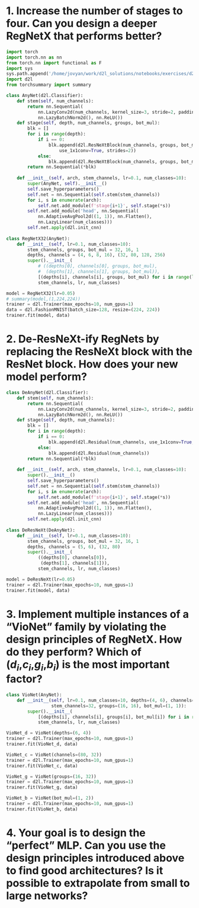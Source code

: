 # 1. Increase the number of stages to four. Can you design a deeper RegNetX that performs better?


```python
import torch
import torch.nn as nn
from torch.nn import functional as F
import sys
sys.path.append('/home/jovyan/work/d2l_solutions/notebooks/exercises/d2l_utils/')
import d2l
from torchsummary import summary

class AnyNet(d2l.Classifier):
    def stem(self, num_channels):
        return nn.Sequential(
            nn.LazyConv2d(num_channels, kernel_size=3, stride=2, padding=1),
            nn.LazyBatchNorm2d(), nn.ReLU())
    def stage(self, depth, num_channels, groups, bot_mul):
        blk = []
        for i in range(depth):
            if i == 0:
                blk.append(d2l.ResNeXtBlock(num_channels, groups, bot_mul,
                    use_1x1conv=True, strides=2))
            else:
                blk.append(d2l.ResNeXtBlock(num_channels, groups, bot_mul))
        return nn.Sequential(*blk)
    
    def __init__(self, arch, stem_channels, lr=0.1, num_classes=10):
        super(AnyNet, self).__init__()
        self.save_hyperparameters()
        self.net = nn.Sequential(self.stem(stem_channels))
        for i, s in enumerate(arch):
            self.net.add_module(f'stage{i+1}', self.stage(*s))
        self.net.add_module('head', nn.Sequential(
            nn.AdaptiveAvgPool2d((1, 1)), nn.Flatten(),
            nn.LazyLinear(num_classes)))
        self.net.apply(d2l.init_cnn)
        
class RegNetX32(AnyNet):
    def __init__(self, lr=0.1, num_classes=10):
        stem_channels, groups, bot_mul = 32, 16, 1
        depths, channels = (4, 6, 8, 16), (32, 80, 128, 256)
        super().__init__(
            # ((depths[0], channels[0], groups, bot_mul),
            #  (depths[1], channels[1], groups, bot_mul)),
            [(depths[i], channels[i], groups, bot_mul) for i in range(len(depths))],
            stem_channels, lr, num_classes)
```


```python
model = RegNetX32(lr=0.05)
# summary(model,(1,224,224))
trainer = d2l.Trainer(max_epochs=10, num_gpus=1)
data = d2l.FashionMNIST(batch_size=128, resize=(224, 224))
trainer.fit(model, data)
```

# 2. De-ResNeXt-ify RegNets by replacing the ResNeXt block with the ResNet block. How does your new model perform?


```python
class DeAnyNet(d2l.Classifier):
    def stem(self, num_channels):
        return nn.Sequential(
            nn.LazyConv2d(num_channels, kernel_size=3, stride=2, padding=1),
            nn.LazyBatchNorm2d(), nn.ReLU())
    def stage(self, depth, num_channels):
        blk = []
        for i in range(depth):
            if i == 0:
                blk.append(d2l.Residual(num_channels, use_1x1conv=True, strides=2))
            else:
                blk.append(d2l.Residual(num_channels))
        return nn.Sequential(*blk)
    
    def __init__(self, arch, stem_channels, lr=0.1, num_classes=10):
        super().__init__()
        self.save_hyperparameters()
        self.net = nn.Sequential(self.stem(stem_channels))
        for i, s in enumerate(arch):
            self.net.add_module(f'stage{i+1}', self.stage(*s))
        self.net.add_module('head', nn.Sequential(
            nn.AdaptiveAvgPool2d((1, 1)), nn.Flatten(),
            nn.LazyLinear(num_classes)))
        self.net.apply(d2l.init_cnn)
        
class DeResNeXt(DeAnyNet):
    def __init__(self, lr=0.1, num_classes=10):
        stem_channels, groups, bot_mul = 32, 16, 1
        depths, channels = (5, 6), (32, 80)
        super().__init__(
            ((depths[0], channels[0]),
             (depths[1], channels[1])),
            stem_channels, lr, num_classes)
```


```python
model = DeResNeXt(lr=0.05)
trainer = d2l.Trainer(max_epochs=10, num_gpus=1)
trainer.fit(model, data)
```

# 3. Implement multiple instances of a “VioNet” family by violating the design principles of RegNetX. How do they perform? Which of ($d_i$,$c_i$,$g_i$,$b_i$) is the most important factor?


```python
class VioNet(AnyNet):
    def __init__(self, lr=0.1, num_classes=10, depths=(4, 6), channels=(32, 80),
                 stem_channels=32, groups=(16, 16), bot_mul=(1, 1)):
        super().__init__(
            [(depths[i], channels[i], groups[i], bot_mul[i]) for i in range(len(depths))],
            stem_channels, lr, num_classes)
```


```python
VioNet_d = VioNet(depths=(6, 4))
trainer = d2l.Trainer(max_epochs=10, num_gpus=1)
trainer.fit(VioNet_d, data)
```


```python
VioNet_c = VioNet(channels=(80, 32))
trainer = d2l.Trainer(max_epochs=10, num_gpus=1)
trainer.fit(VioNet_c, data)
```


```python
VioNet_g = VioNet(groups=(16, 32))
trainer = d2l.Trainer(max_epochs=10, num_gpus=1)
trainer.fit(VioNet_g, data)
```


```python
VioNet_b = VioNet(bot_mul=(1, 2))
trainer = d2l.Trainer(max_epochs=10, num_gpus=1)
trainer.fit(VioNet_b, data)
```

# 4. Your goal is to design the “perfect” MLP. Can you use the design principles introduced above to find good architectures? Is it possible to extrapolate from small to large networks?








